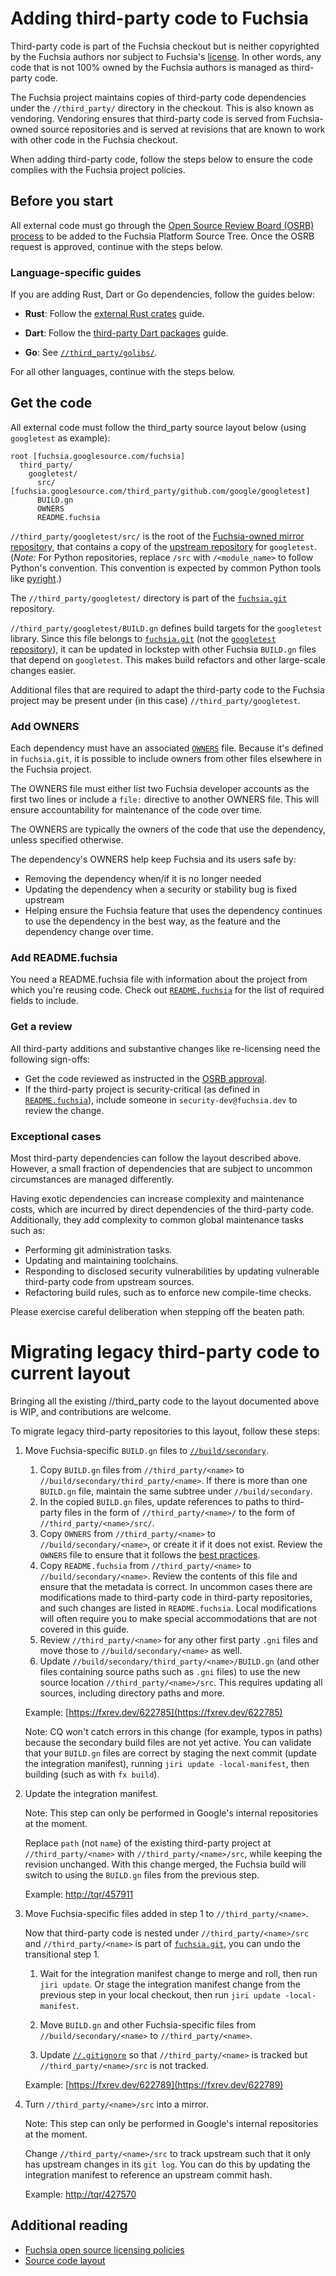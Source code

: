 # Adding third-party code to Fuchsia

Third-party code is part of the Fuchsia checkout but is neither copyrighted by
the Fuchsia authors nor subject to Fuchsia's [license]. In other words, any code
that is not 100% owned by the Fuchsia authors is managed as third-party code.

The Fuchsia project maintains copies of third-party code dependencies under the
`//third_party/` directory in the checkout. This is also known as vendoring.
Vendoring ensures that third-party code is served from Fuchsia-owned source
repositories and is served at revisions that are known to work with other code
in the Fuchsia checkout.

When adding third-party code, follow the steps below to ensure the code complies
with the Fuchsia project policies.

## Before you start

All external code must go through the [Open Source Review Board (OSRB)
process][osrb-process] to be added to the Fuchsia Platform Source Tree. Once the
OSRB request is approved, continue with the steps below.

### Language-specific guides

If you are adding Rust, Dart or Go dependencies, follow the guides below:

- **Rust**: Follow the [external Rust crates][rust-third-party] guide.

- **Dart**: Follow the [third-party Dart packages][dart-third-party] guide.

- **Go**: See [`//third_party/golibs/`][golibs].

For all other languages, continue with the steps below.

## Get the code

All external code must follow the third_party source layout below (using
`googletest` as example):

```none {:.devsite-disable-click-to-copy}
root [fuchsia.googlesource.com/fuchsia]
  third_party/
    googletest/
      src/ [fuchsia.googlesource.com/third_party/github.com/google/googletest]
      BUILD.gn
      OWNERS
      README.fuchsia
```

`//third_party/googletest/src/` is the root of the [Fuchsia-owned mirror
repository][third-party-googletest], that contains a copy of the [upstream
repository][googletest] for `googletest`. (_Note:_ For Python repositories,
replace `/src` with `/<module_name>` to follow Python's convention. This
convention is expected by common Python tools like [pyright][pyrightconfig].)

The `//third_party/googletest/` directory is part of the [`fuchsia.git`][fuchsia-git]
repository.

`//third_party/googletest/BUILD.gn` defines build targets for the `googletest`
library. Since this file belongs to [`fuchsia.git`][fuchsia-git] (not the
[`googletest` repository][third-party-googletest]), it can be updated in
lockstep with other Fuchsia `BUILD.gn` files that depend on `googletest`. This
makes build refactors and other large-scale changes easier.

Additional files that are required to adapt the third-party code to the Fuchsia
project may be present under (in this case) `//third_party/googletest`.

### Add OWNERS

Each dependency must have an associated [`OWNERS`][owners] file.  Because it's
defined in `fuchsia.git`, it is possible to include owners from other files
elsewhere in the Fuchsia project.

The OWNERS file must either list two Fuchsia developer accounts as the first
two lines or include a `file:` directive to another OWNERS file. This will ensure
accountability for maintenance of the code over time.

The OWNERS are typically the owners of the code that use the dependency, unless
specified otherwise.

The dependency's OWNERS help keep Fuchsia and its users safe by:
* Removing the dependency when/if it is no longer needed
* Updating the dependency when a security or stability bug is fixed upstream
* Helping ensure the Fuchsia feature that uses the dependency continues to use the
dependency in the best way, as the feature and the dependency change over time.

### Add README.fuchsia

You need a README.fuchsia file with information about the project from which
you're reusing code. Check out [`README.fuchsia`][readme-fuchsia] for the list
of required fields to include.

### Get a review

All third-party additions and substantive changes like re-licensing need the
following sign-offs:

* Get the code reviewed as instructed in the [OSRB approval][osrb-process].
* If the third-party project is security-critical (as defined in
  [`README.fuchsia`][readme-fuchsia]), include someone in
  `security-dev@fuchsia.dev` to review the change.

### Exceptional cases

Most third-party dependencies can follow the layout described above. However, a
small fraction of dependencies that are subject to uncommon circumstances are
managed differently.

Having exotic dependencies can increase complexity and maintenance costs, which
are incurred by direct dependencies of the third-party code. Additionally, they
add complexity to common global maintenance tasks such as:

- Performing git administration tasks.
- Updating and maintaining toolchains.
- Responding to disclosed security vulnerabilities by updating vulnerable
  third-party code from upstream sources.
- Refactoring build rules, such as to enforce new compile-time checks.

Please exercise careful deliberation when stepping off the beaten path.


# Migrating legacy third-party code to current layout

Bringing all the existing //third_party code to the layout documented above
is WIP, and contributions are welcome.

To migrate legacy third-party repositories to this layout, follow these
steps:


1. Move Fuchsia-specific `BUILD.gn` files to
   [`//build/secondary`][build-secondary].

   1. Copy `BUILD.gn` files from `//third_party/<name>` to
      `//build/secondary/third_party/<name>`. If there is more than one
      `BUILD.gn` file, maintain the same subtree under `//build/secondary`.
   1. In the copied `BUILD.gn` files, update references to paths to third-party
      files in the form of `//third_party/<name>/` to the form of
      `//third_party/<name>/src/`.
   1. Copy `OWNERS` from `//third_party/<name>` to `//build/secondary/<name>`,
      or create it if it does not exist. Review the `OWNERS` file to ensure that
      it follows the [best practices][owners-best-practices].
   1. Copy `README.fuchsia` from `//third_party/<name>` to
      `//build/secondary/<name>`. Review the contents of this file and ensure
      that the metadata is correct. In uncommon cases there are modifications
      made to third-party code in third-party repositories, and such changes are
      listed in `README.fuchsia`. Local modifications will often require you to
      make special accommodations that are not covered in this guide.
   1. Review `//third_party/<name>` for any other first party `.gni` files and
      move those to `//build/secondary/<name>` as well.
   1. Update `//build/secondary/third_party/<name>/BUILD.gn` (and other files
      containing source paths such as `.gni` files) to use the new source
      location `//third_party/<name>/src`. This requires updating all sources,
      including directory paths and more.

   Example: [https://fxrev.dev/622785](https://fxrev.dev/622785)

   Note: CQ won't catch errors in this change (for example, typos in paths)
   because the secondary build files are not yet active. You can validate that
   your `BUILD.gn` files are correct by staging the next commit (update the
   integration manifest), running `jiri update -local-manifest`, then building
   (such as with `fx build`).

1. Update the integration manifest.

   Note: This step can only be performed in Google's internal repositories at the
   moment.

   Replace `path` (not `name`) of the existing third-party project at
   `//third_party/<name>` with `//third_party/<name>/src`, while keeping the
   revision unchanged. With this change merged, the Fuchsia build will switch to
   using the `BUILD.gn` files from the previous step.

   Example: [http://tqr/457911](http://tqr/457911)

1. Move Fuchsia-specific files added in step 1 to `//third_party/<name>`.

   Now that third-party code is nested under `//third_party/<name>/src` and
   `//third_party/<name>` is part of [`fuchsia.git`][fuchsia-git], you can undo
   the transitional step 1.

   1. Wait for the integration manifest change to merge and roll, then run
      `jiri update`. Or stage the integration manifest change from the previous
      step in your local checkout, then run `jiri update -local-manifest`.

   1. Move `BUILD.gn` and other Fuchsia-specific files from
      `//build/secondary/<name>` to `//third_party/<name>`.

   1. Update [`//.gitignore`][gitignore] so that `//third_party/<name>` is
      tracked but `//third_party/<name>/src` is not tracked.

   Example: [https://fxrev.dev/622789](https://fxrev.dev/622789)

1. Turn `//third_party/<name>/src` into a mirror.

   Note: This step can only be performed in Google's internal repositories at the
   moment.

   Change `//third_party/<name>/src` to track upstream such that it only has
   upstream changes in its `git log`. You can do this by updating the
   integration manifest to reference an upstream commit hash.

   Example: [http://tqr/427570](http://tqr/427570)

## Additional reading

- [Fuchsia open source licensing policies][oss-licensing]
- [Source code layout][source-layout]

[build-secondary]: /build/secondary/
[dart-third-party]: /development/languages/dart/third_party.md
[fuchsia-git]: https://fuchsia.googlesource.com/fuchsia/+/refs/heads/main
[gitignore]: https://fuchsia.googlesource.com/fuchsia/+/refs/heads/main/.gitignore
[golibs]: /third_party/golibs/
[googletest]: https://github.com/google/googletest
[license]: /LICENSE
[osrb-process]: /contribute/governance/policy/osrb-process.md
[oss-licensing]: /contribute/governance/policy/open-source-licensing-policies.md
[owners]: /development/source_code/owners.md
[owners-best-practices]: /development/source_code/owners.md#best_practices
[readme-fuchsia]: /development/source_code/third-party-metadata.md
[rust-third-party]: /development/languages/rust/external_crates.md
[source-layout]: /development/source_code/layout.md
[third-party-googletest]: https://fuchsia.googlesource.com/third_party/github.com/google/googletest/
[pyrightconfig]: https://fuchsia.googlesource.com/fuchsia/+/refs/heads/main/pyrightconfig.json
